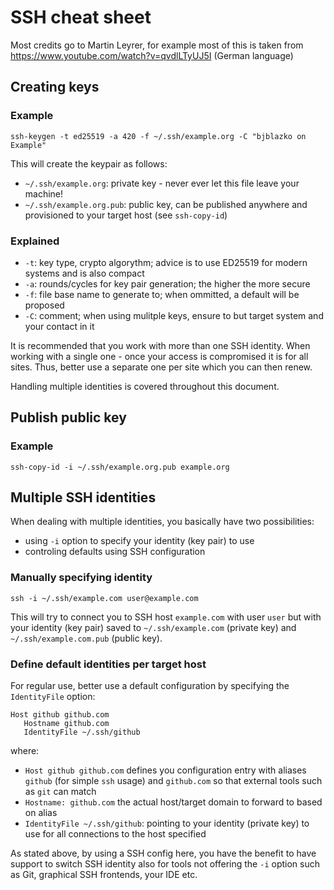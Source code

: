 # SSH cheat sheet

Most credits go to Martin Leyrer, for example most of this is taken from https://www.youtube.com/watch?v=qvdlLTyUJ5I (German language)

## Creating keys

### Example

```shell
ssh-keygen -t ed25519 -a 420 -f ~/.ssh/example.org -C "bjblazko on Example"
```

This will create the keypair as follows:

* `~/.ssh/example.org`: private key - never ever let this file leave your machine!
* `~/.ssh/example.org.pub`: public key, can be published anywhere and provisioned to your target host (see `ssh-copy-id`) 

### Explained

* `-t`: key type, crypto algorythm; advice is to use ED25519 for modern systems and is also compact
* `-a`: rounds/cycles for key pair generation; the higher the more secure
* `-f`: file base name to generate to; when ommitted, a default will be proposed
* `-C`: comment; when using mulitple keys, ensure to but target system and your contact in it

It is recommended that you work with more than one SSH identity. When working with a single one -
once your access is compromised it is for all sites. Thus, better use a separate one per site which
you can then renew.

Handling multiple identities is covered throughout this document.

## Publish public key

### Example

```shell
ssh-copy-id -i ~/.ssh/example.org.pub example.org
```


## Multiple SSH identities

When dealing with multiple identities, you basically have two possibilities:

* using `-i` option to specify your identity (key pair) to use
* controling defaults using SSH configuration

### Manually specifying identity

```shell
ssh -i ~/.ssh/example.com user@example.com 
```

This will try to connect you to SSH host `example.com` with user `user` but
with your identity (key pair) saved to `~/.ssh/example.com` (private key)
and `~/.ssh/example.com.pub` (public key).

### Define default identities per target host

For regular use, better use a default configuration by specifying the `IdentityFile`
option:

```shell
Host github github.com
   Hostname github.com
   IdentityFile ~/.ssh/github
```

where:

* `Host github github.com` defines you configuration entry with aliases `github` (for simple `ssh` usage) and `github.com` so that external tools such as `git` can match
* `Hostname: github.com` the actual host/target domain to forward to based on alias
* `IdentityFile ~/.ssh/github`: pointing to your identity (private key) to use for all connections to the host specified

As stated above, by using a SSH config here, you have the benefit to have support to switch SSH
identity also for tools not offering the `-i` option such as Git, graphical SSH frontends,
your IDE etc.